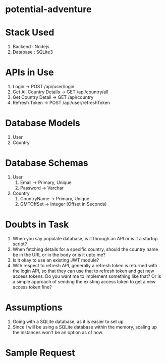 # potential-adventure

# Stack Used
1. Backend : Nodejs
2. Database : SQLite3

# APIs in Use
1. Login -> POST /api/user/login 
2. Get All Country Details -> GET /api/country/all
3. Get Country Detail -> GET /api/country
4. Refresh Token -> POST /api/user/refreshToken

# Database Models
1. User
2. Country

# Database Schemas
1. User
    1. Email -> Primary, Unique
    2. Password -> Varchar
2. Country
    1. CountryName -> Primary, Unique
    2. GMTOffSet -> Integer (Offset in Seconds)
    
    
# Doubts in Task
1. When you say populate database, is it through an API or is it a startup script?
2. When fetching details for a specific country, should the country name be in the URL or in the body or is it upto me?
3. Is it okay to use an existing JWT module?
4. With respect to refresh API, generally a refresh token is returned with the login API, so that they can use that to refresh token and get new access tokens. Do you want me to implement something like that? Or is a simple approach of sending the existing access token to get a new access token fine? 

# Assumptions
1. Going with a SQLite database, as it is easier to set up
2. Since I will be using a SQLite database within the memory, scaling up the instances won't be an option as of now.

# Sample Request
